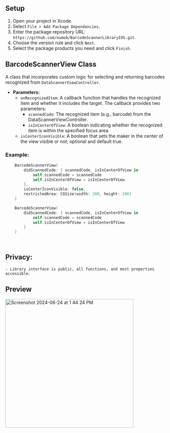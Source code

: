 ## Setup

1. Open your project in Xcode.
2. Select `File > Add Package Dependencies`.
3. Enter the package repository URL: `https://github.com/numob/BarcodeScannerLibraryIOS.git`.
4. Choose the version rule and click `Next`.
5. Select the package products you need and click `Finish`.

## BarcodeScannerView Class

A class that incorporates custom logic for selecting and returning barcodes recognized from `DataScannerViewController`.

- **Parameters:**
  - `onRecognizedItem`: A callback function that handles the recognized item and whether it includes the target. The callback provides two parameters:
    - `scannedCode`: The recognized item (e.g., barcode) from the DataScannerViewController.
    - `isInCenterOfView`: A boolean indicating whether the recognized item is within the specified focus area.
  - `isCenterIconVisible`: A boolean that sets the maker in the center of the view visible or not; optional and default true.
  
### Example:
```swift
    BarcodeScannerView(
        didScannedCode: { scannedCode, isInCenterOfView in
            self.scannedCode = scannedCode
            self.isInCenterOfView = isInCenterOfView
        },
        isCenterIconVisible: false,
        restrictedArea: CGSize(width: 200, height: 200)
    )

    BarcodeScannerView(
        didScannedCode: { scannedCode, isInCenterOfView in
            self.scannedCode = scannedCode
            self.isInCenterOfView = isInCenterOfView
        }
    )

  
```

## Privacy:  
    - Library interface is public, all functions, and most properties accessible. 

## Preview
<img src="https://github.com/numob/BarcodeScannerLibraryIOS/assets/164918815/6d877515-9bbf-4189-a901-6f2b0821fcd5" alt="Screenshot 2024-06-24 at 1 44 24 PM" width="400"/>



